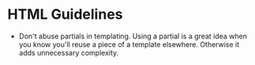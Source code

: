 # HTML Guidelines

- Don't abuse partials in templating. Using a partial is a great idea when you know you'll reuse a piece of a template elsewhere. Otherwise it adds unnecessary complexity.
